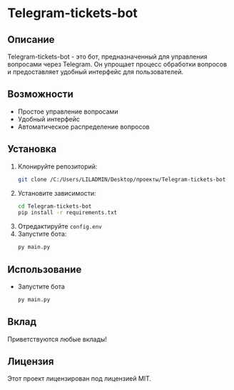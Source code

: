 # Telegram-tickets-bot
## Описание

Telegram-tickets-bot - это бот, предназначенный для управления вопросами через Telegram. Он упрощает процесс обработки вопросов и предоставляет удобный интерфейс для пользователей.

## Возможности

- Простое управление вопросами
- Удобный интерфейс
- Автоматическое распределение вопросов

## Установка

1. Клонируйте репозиторий:
    ```bash
    git clone /C:/Users/LILADMIN/Desktop/проекты/Telegram-tickets-bot
    ```
2. Установите зависимости:
    ```bash
    cd Telegram-tickets-bot
    pip install -r requirements.txt
    ```
3. Отредактируйте `config.env`
4. Запустите бота:
    ```bash
    py main.py
    ```

## Использование

- Запустите бота
    ```bash
    py main.py
    ```
## Вклад

Приветствуются любые вклады!

## Лицензия

Этот проект лицензирован под лицензией MIT.

